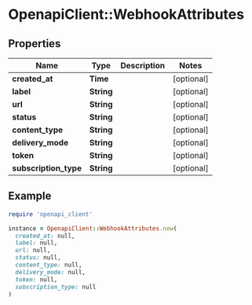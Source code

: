 # OpenapiClient::WebhookAttributes

## Properties

| Name | Type | Description | Notes |
| ---- | ---- | ----------- | ----- |
| **created_at** | **Time** |  | [optional] |
| **label** | **String** |  | [optional] |
| **url** | **String** |  | [optional] |
| **status** | **String** |  | [optional] |
| **content_type** | **String** |  | [optional] |
| **delivery_mode** | **String** |  | [optional] |
| **token** | **String** |  | [optional] |
| **subscription_type** | **String** |  | [optional] |

## Example

```ruby
require 'openapi_client'

instance = OpenapiClient::WebhookAttributes.new(
  created_at: null,
  label: null,
  url: null,
  status: null,
  content_type: null,
  delivery_mode: null,
  token: null,
  subscription_type: null
)
```

